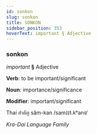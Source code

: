 ```yaml
---
id: sonkon
slug: sonkon
title: SONKON
sidebar_position: 353
hoverText: important § Adjective
---
```


### sonkon

*important* **§** Adjective

**Verb**: to be important/significant

**Noun**: importance/significance

**Modifier**: important/significant

Thai สำคัญ sǎm-kan /sam˩˩˦.kʰan˧/

*Kra-Dai Language Family*